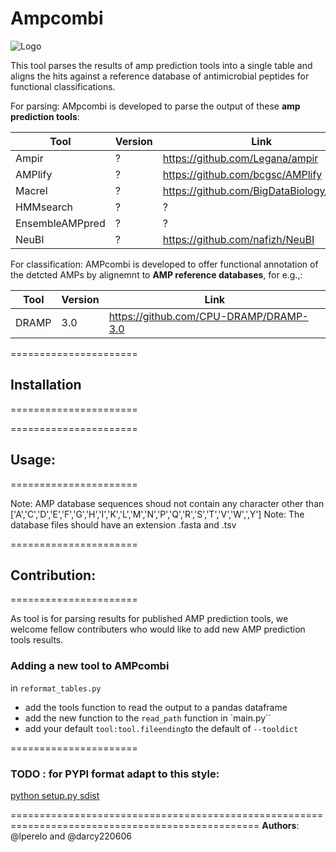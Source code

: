 # Ampcombi
![Logo](https://github.com/Darcy220606/Ampcombi/tree/amp_fasta/docs/outputname.png)

This tool parses the results of amp prediction tools into a single table and aligns the hits against a reference database of antimicrobial peptides for functional classifications.

For parsing: AMpcombi is developed to parse the output of these **amp prediction tools**:
 
| Tool | Version | Link |
| ------------- | ------------- | ------------- |
| Ampir  | ?  | https://github.com/Legana/ampir |
| AMPlify  | ?  | https://github.com/bcgsc/AMPlify |
| Macrel  | ?  | https://github.com/BigDataBiology/macrel |
| HMMsearch  | ?  | ? |
| EnsembleAMPpred  | ? | ? |
| NeuBI  | ?  | https://github.com/nafizh/NeuBI |

For classification: AMPcombi is developed to offer functional annotation of the detcted AMPs by alignemnt to **AMP reference databases**, for e.g.,:

| Tool | Version | Link |
| ------------- | ------------- | ------------- |
| DRAMP  | 3.0 | https://github.com/CPU-DRAMP/DRAMP-3.0 |

======================
## Installation
======================

======================
## Usage:
======================

Note: AMP database sequences shoud not contain any character other than ['A','C','D','E','F','G','H','I','K','L','M','N','P','Q','R','S','T','V','W',',Y']
Note: The database files should have an extension .fasta and .tsv

======================
## Contribution:
======================

As tool is for parsing results for published AMP prediction tools, we welcome fellow contributers who would like to add new AMP prediction tools results.

### Adding a new tool to AMPcombi
in `reformat_tables.py` 
- add the tools function to read the output to a pandas dataframe
- add the new function to the `read_path` function
in `main.py``
- add your default `tool:tool.fileending`to the default of `--tooldict`



======================

### TODO : for PYPI format adapt to this style: 
[python setup.py sdist](https://the-hitchhikers-guide-to-packaging.readthedocs.io/en/latest/creation.html)


=================================================================================================
**Authors**: @lperelo and @darcy220606


